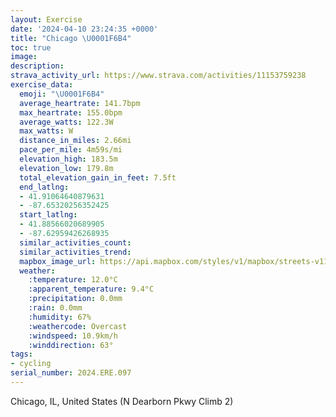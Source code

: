 ```yaml
---
layout: Exercise
date: '2024-04-10 23:24:35 +0000'
title: "Chicago \U0001F6B4"
toc: true
image:
description:
strava_activity_url: https://www.strava.com/activities/11153759238
exercise_data:
  emoji: "\U0001F6B4"
  average_heartrate: 141.7bpm
  max_heartrate: 155.0bpm
  average_watts: 122.3W
  max_watts: W
  distance_in_miles: 2.66mi
  pace_per_mile: 4m59s/mi
  elevation_high: 183.5m
  elevation_low: 179.8m
  total_elevation_gain_in_feet: 7.5ft
  end_latlng:
  - 41.91064640879631
  - -87.65320256352425
  start_latlng:
  - 41.88566020689905
  - -87.62959426268935
  similar_activities_count:
  similar_activities_trend:
  mapbox_image_url: https://api.mapbox.com/styles/v1/mapbox/streets-v11/static/path-5+787af2-1.0(wdt~F~czuOgBD%7BDP%7DBE_LPaHEcg%40b%40SFGNCr%40BdAArAG%5CMJ%5DBaBAuBFmHHqB%3FmBPO%5CGZEt%40HlVF~FA%60DDdAErAAvCGh%40Qf%40%5Dl%40oH%60LaF%7CHwQ~XiCbEm%40dAGTBFHHdADHDI%5CCj%40B%7CH),pin-s-s+e5b22e(-87.6296,41.88764),pin-s-f+89ae00(-87.65144,41.91035000000001)/auto/800x800?access_token=pk.eyJ1Ijoiam9zaGJlY2ttYW4iLCJhIjoiY205eWR2aDd1MWZ6djJrbXc4a3M0bWZleiJ9.XiG9OWkNcZk2QzjJbxLB4A
  weather:
    :temperature: 12.0°C
    :apparent_temperature: 9.4°C
    :precipitation: 0.0mm
    :rain: 0.0mm
    :humidity: 67%
    :weathercode: Overcast
    :windspeed: 10.9km/h
    :winddirection: 63°
tags:
- cycling
serial_number: 2024.ERE.097
---
```

Chicago, IL, United States (N Dearborn Pkwy Climb 2)

